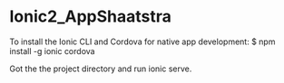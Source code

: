 # Ionic2_AppShaatstra

To install the Ionic CLI and Cordova for native app development:
$ npm install -g ionic cordova

Got the the project directory and run ionic serve.

